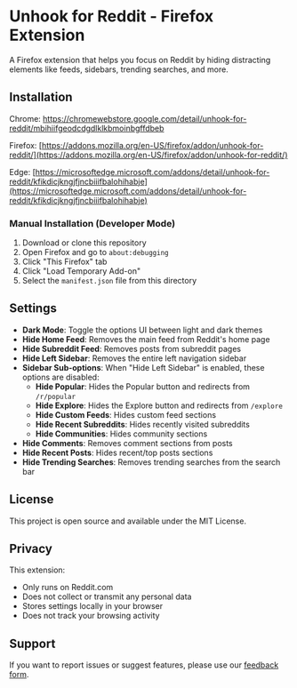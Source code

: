 # Unhook for Reddit - Firefox Extension

A Firefox extension that helps you focus on Reddit by hiding distracting elements like feeds, sidebars, trending searches, and more.

## Installation

Chrome: [https://chromewebstore.google.com/detail/unhook-for-reddit/mbihiifgeodcdgdlklkbmoinbgffdbeb ](https://chromewebstore.google.com/detail/unhook-for-reddit/mbihiifgeodcdgdlklkbmoinbgffdbeb )

Firefox: [https://addons.mozilla.org/en-US/firefox/addon/unhook-for-reddit/](https://addons.mozilla.org/en-US/firefox/addon/unhook-for-reddit/)

Edge: [https://microsoftedge.microsoft.com/addons/detail/unhook-for-reddit/kfikdicjkngjfjncbiiifbalohihabje](https://microsoftedge.microsoft.com/addons/detail/unhook-for-reddit/kfikdicjkngjfjncbiiifbalohihabje)

### Manual Installation (Developer Mode)
1. Download or clone this repository
2. Open Firefox and go to `about:debugging`
3. Click "This Firefox" tab
4. Click "Load Temporary Add-on"
5. Select the `manifest.json` file from this directory

## Settings

- **Dark Mode**: Toggle the options UI between light and dark themes
- **Hide Home Feed**: Removes the main feed from Reddit's home page
- **Hide Subreddit Feed**: Removes posts from subreddit pages
- **Hide Left Sidebar**: Removes the entire left navigation sidebar
- **Sidebar Sub-options**: When "Hide Left Sidebar" is enabled, these options are disabled:
  - **Hide Popular**: Hides the Popular button and redirects from `/r/popular`
  - **Hide Explore**: Hides the Explore button and redirects from `/explore`
  - **Hide Custom Feeds**: Hides custom feed sections
  - **Hide Recent Subreddits**: Hides recently visited subreddits
  - **Hide Communities**: Hides community sections
- **Hide Comments**: Removes comment sections from posts
- **Hide Recent Posts**: Hides recent/top posts sections
- **Hide Trending Searches**: Removes trending searches from the search bar

## License

This project is open source and available under the MIT License.

## Privacy

This extension:
- Only runs on Reddit.com
- Does not collect or transmit any personal data
- Stores settings locally in your browser
- Does not track your browsing activity

## Support

If you want to report issues or suggest features, please use our [feedback form](https://forms.gle/wB7BN8a7Be9aJTRq7).
